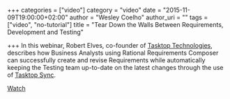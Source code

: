 +++
categories = ["video"]
category = "video"
date = "2015-11-09T19:00:00+02:00"
author = "Wesley Coelho"
author_uri = ""
tags = ["video", "no-tutorial"]
title = "Tear Down the Walls Between Requirements, Development and Testing"

+++
In this webinar, Robert Elves, co-founder of [Tasktop Technologies](http://tasktop.com), describes how Business Analysts using Rational Requirements Composer can successfully create and revise Requirements while automatically keeping the Testing team up-to-date on the latest changes through the use of [Tasktop Sync](http://tasktop.com/sync).

[Watch](https://www.youtube.com/watch?v=TDk-UdMMwIU)
